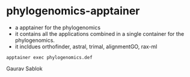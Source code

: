 # phylogenomics-apptainer 

- a apptainer for the phylogenomics
- it contains all the applications combined in a single container for the phylogenomics.
- it incldues orthofinder, astral, trimal, alignmentGO, rax-ml 

```
apptainer exec phylogenomics.def
```
Gaurav Sablok
